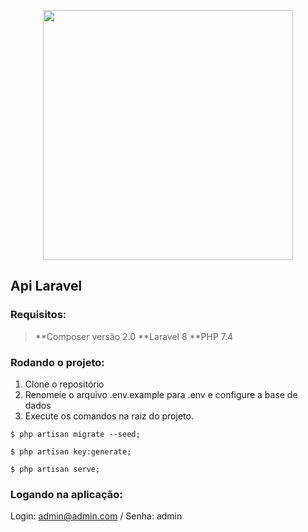 <p align="center"><a href="https://laravel.com" target="_blank"><img src="https://raw.githubusercontent.com/laravel/art/master/logo-lockup/5%20SVG/2%20CMYK/1%20Full%20Color/laravel-logolockup-cmyk-red.svg" width="400"></a></p>

## Api Laravel

### Requisitos:
> **Composer versão 2.0 **Laravel 8 **PHP 7.4

### Rodando o projeto:
1. Clone o repositório
2. Renomeie o arquivo .env.example para .env e configure a base de dados
3. Execute os comandos na raiz do projeto.
   
`$ php artisan migrate --seed;`

`$ php artisan key:generate;`

`$ php artisan serve;`

### Logando na aplicação:
Login: admin@admin.com / Senha: admin

